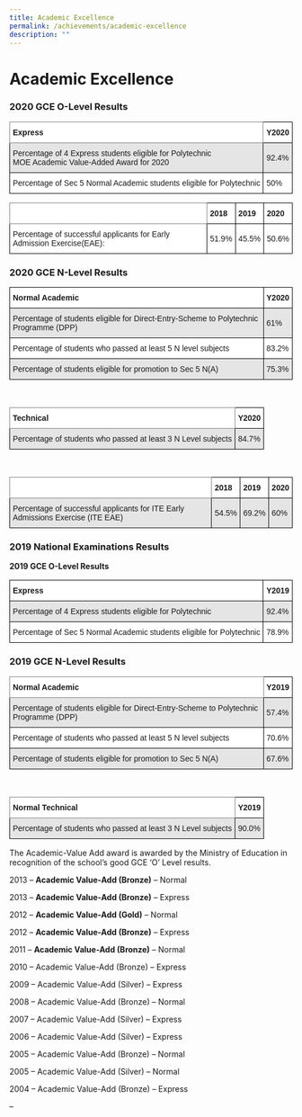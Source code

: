```yaml
---
title: Academic Excellence
permalink: /achievements/academic-excellence
description: ""
---
```

# Academic Excellence

### 2020 GCE O-Level Results

<style type="text/css">
.tg  {border-collapse:collapse;border-spacing:0;}
.tg td{border-color:black;border-style:solid;border-width:1px;font-family:Arial, sans-serif;font-size:14px;
  overflow:hidden;padding:10px 5px;word-break:normal;}
.tg th{border-color:black;border-style:solid;border-width:1px;font-family:Arial, sans-serif;font-size:14px;
  font-weight:normal;overflow:hidden;padding:10px 5px;word-break:normal;}
.tg .tg-pdeq{background-color:#FFF;border-color:inherit;font-weight:bold;text-align:left;vertical-align:top}
.tg .tg-dgl5{background-color:#FFF;font-weight:bold;text-align:left;vertical-align:top}
.tg .tg-faf8{background-color:#E5E5E5;text-align:left;vertical-align:middle}
.tg .tg-zr06{background-color:#FFF;text-align:left;vertical-align:middle}
</style>
<table class="tg">
<thead>
  <tr>
    <th class="tg-pdeq">Express</th>
    <th class="tg-dgl5">Y2020</th>
  </tr>
</thead>
<tbody>
  <tr>
    <td class="tg-faf8">Percentage of 4 Express students eligible for Polytechnic<br>MOE Academic Value-Added Award for 2020</td>
    <td class="tg-faf8">92.4%</td>
  </tr>
  <tr>
    <td class="tg-zr06">Percentage of Sec 5 Normal Academic students eligible for Polytechnic</td>
    <td class="tg-zr06">50%</td>
  </tr>
</tbody>
</table>

<style type="text/css">
.tg  {border-collapse:collapse;border-spacing:0;}
.tg td{border-color:black;border-style:solid;border-width:1px;font-family:Arial, sans-serif;font-size:14px;
  overflow:hidden;padding:10px 5px;word-break:normal;}
.tg th{border-color:black;border-style:solid;border-width:1px;font-family:Arial, sans-serif;font-size:14px;
  font-weight:normal;overflow:hidden;padding:10px 5px;word-break:normal;}
.tg .tg-1wig{font-weight:bold;text-align:left;vertical-align:top}
.tg .tg-pdeq{background-color:#FFF;border-color:inherit;font-weight:bold;text-align:left;vertical-align:top}
.tg .tg-dgl5{background-color:#FFF;font-weight:bold;text-align:left;vertical-align:top}
.tg .tg-zr06{background-color:#FFF;text-align:left;vertical-align:middle}
</style>
<table class="tg">
<thead>
  <tr>
    <th class="tg-pdeq"></th>
    <th class="tg-dgl5">2018</th>
    <th class="tg-dgl5">2019</th>
    <th class="tg-1wig">2020</th>
  </tr>
</thead>
<tbody>
  <tr>
    <td class="tg-zr06">Percentage of successful applicants for Early Admission Exercise(EAE):</td>
    <td class="tg-zr06"> 51.9%</td>
    <td class="tg-zr06"> 45.5%</td>
    <td class="tg-zr06"> 50.6%</td>
  </tr>
</tbody>
</table>

### 2020 GCE N-Level Results

<style type="text/css">
.tg  {border-collapse:collapse;border-spacing:0;}
.tg td{border-color:black;border-style:solid;border-width:1px;font-family:Arial, sans-serif;font-size:14px;
  overflow:hidden;padding:10px 5px;word-break:normal;}
.tg th{border-color:black;border-style:solid;border-width:1px;font-family:Arial, sans-serif;font-size:14px;
  font-weight:normal;overflow:hidden;padding:10px 5px;word-break:normal;}
.tg .tg-dgl5{background-color:#FFF;font-weight:bold;text-align:left;vertical-align:top}
.tg .tg-faf8{background-color:#E5E5E5;text-align:left;vertical-align:middle}
.tg .tg-zr06{background-color:#FFF;text-align:left;vertical-align:middle}
</style>
<table class="tg">
<thead>
  <tr>
    <th class="tg-dgl5">Normal Academic</th>
    <th class="tg-dgl5">Y2020</th>
  </tr>
</thead>
<tbody>
  <tr>
    <td class="tg-faf8">Percentage of students eligible for Direct-Entry-Scheme to Polytechnic Programme (DPP)</td>
    <td class="tg-faf8">61%</td>
  </tr>
  <tr>
    <td class="tg-zr06">Percentage of students who passed at least 5 N level subjects</td>
    <td class="tg-zr06">83.2%</td>
  </tr>
  <tr>
    <td class="tg-faf8">Percentage of students eligible for promotion to Sec 5 N(A)</td>
    <td class="tg-faf8">75.3%</td>
  </tr>
</tbody>
</table>

<br>

<style type="text/css">
.tg  {border-collapse:collapse;border-spacing:0;}
.tg td{border-color:black;border-style:solid;border-width:1px;font-family:Arial, sans-serif;font-size:14px;
  overflow:hidden;padding:10px 5px;word-break:normal;}
.tg th{border-color:black;border-style:solid;border-width:1px;font-family:Arial, sans-serif;font-size:14px;
  font-weight:normal;overflow:hidden;padding:10px 5px;word-break:normal;}
.tg .tg-pdeq{background-color:#FFF;border-color:inherit;font-weight:bold;text-align:left;vertical-align:top}
.tg .tg-dgl5{background-color:#FFF;font-weight:bold;text-align:left;vertical-align:top}
.tg .tg-faf8{background-color:#E5E5E5;text-align:left;vertical-align:middle}
</style>
<table class="tg">
<thead>
  <tr>
    <th class="tg-pdeq">Technical</th>
    <th class="tg-dgl5">Y2020</th>
  </tr>
</thead>
<tbody>
  <tr>
    <td class="tg-faf8">Percentage of students who passed at least 3 N Level subjects</td>
    <td class="tg-faf8">84.7%</td>
  </tr>
</tbody>
</table>

<br>

<style type="text/css">
.tg  {border-collapse:collapse;border-spacing:0;}
.tg td{border-color:black;border-style:solid;border-width:1px;font-family:Arial, sans-serif;font-size:14px;
  overflow:hidden;padding:10px 5px;word-break:normal;}
.tg th{border-color:black;border-style:solid;border-width:1px;font-family:Arial, sans-serif;font-size:14px;
  font-weight:normal;overflow:hidden;padding:10px 5px;word-break:normal;}
.tg .tg-pdeq{background-color:#FFF;border-color:inherit;font-weight:bold;text-align:left;vertical-align:top}
.tg .tg-dgl5{background-color:#FFF;font-weight:bold;text-align:left;vertical-align:top}
.tg .tg-faf8{background-color:#E5E5E5;text-align:left;vertical-align:middle}
</style>
<table class="tg">
<thead>
  <tr>
    <th class="tg-pdeq"></th>
    <th class="tg-dgl5">2018</th>
    <th class="tg-dgl5">2019</th>
    <th class="tg-dgl5"> 2020</th>
  </tr>
</thead>
<tbody>
  <tr>
    <td class="tg-faf8">Percentage of successful applicants for ITE Early Admissions Exercise (ITE EAE)</td>
    <td class="tg-faf8">54.5%</td>
    <td class="tg-faf8">69.2%</td>
    <td class="tg-faf8"> 60%</td>
  </tr>
</tbody>
</table>

### 2019 National Examinations Results

**2019 GCE O-Level Results**

<style type="text/css">
.tg  {border-collapse:collapse;border-spacing:0;}
.tg td{border-color:black;border-style:solid;border-width:1px;font-family:Arial, sans-serif;font-size:14px;
  overflow:hidden;padding:10px 5px;word-break:normal;}
.tg th{border-color:black;border-style:solid;border-width:1px;font-family:Arial, sans-serif;font-size:14px;
  font-weight:normal;overflow:hidden;padding:10px 5px;word-break:normal;}
.tg .tg-dgl5{background-color:#FFF;font-weight:bold;text-align:left;vertical-align:top}
.tg .tg-faf8{background-color:#E5E5E5;text-align:left;vertical-align:middle}
.tg .tg-zr06{background-color:#FFF;text-align:left;vertical-align:middle}
</style>
<table class="tg">
<thead>
  <tr>
    <th class="tg-dgl5">Express</th>
    <th class="tg-dgl5">Y2019</th>
  </tr>
</thead>
<tbody>
  <tr>
    <td class="tg-faf8">Percentage of 4 Express students eligible for Polytechnic</td>
    <td class="tg-faf8">92.4%</td>
  </tr>
  <tr>
    <td class="tg-zr06">Percentage of Sec 5 Normal Academic students eligible for Polytechnic</td>
    <td class="tg-zr06">78.9%</td>
  </tr>
</tbody>
</table>

### 2019 GCE N-Level Results

<style type="text/css">
.tg  {border-collapse:collapse;border-spacing:0;}
.tg td{border-color:black;border-style:solid;border-width:1px;font-family:Arial, sans-serif;font-size:14px;
  overflow:hidden;padding:10px 5px;word-break:normal;}
.tg th{border-color:black;border-style:solid;border-width:1px;font-family:Arial, sans-serif;font-size:14px;
  font-weight:normal;overflow:hidden;padding:10px 5px;word-break:normal;}
.tg .tg-pdeq{background-color:#FFF;border-color:inherit;font-weight:bold;text-align:left;vertical-align:top}
.tg .tg-dgl5{background-color:#FFF;font-weight:bold;text-align:left;vertical-align:top}
.tg .tg-faf8{background-color:#E5E5E5;text-align:left;vertical-align:middle}
.tg .tg-zr06{background-color:#FFF;text-align:left;vertical-align:middle}
</style>
<table class="tg">
<thead>
  <tr>
    <th class="tg-pdeq">Normal Academic</th>
    <th class="tg-dgl5">Y2019</th>
  </tr>
</thead>
<tbody>
  <tr>
    <td class="tg-faf8">Percentage of students eligible for Direct-Entry-Scheme to Polytechnic Programme (DPP)</td>
    <td class="tg-faf8">57.4%</td>
  </tr>
  <tr>
    <td class="tg-zr06">Percentage of students who passed at least 5 N level subjects</td>
    <td class="tg-zr06">70.6%</td>
  </tr>
  <tr>
    <td class="tg-faf8">Percentage of students eligible for promotion to Sec 5 N(A)</td>
    <td class="tg-faf8">67.6%</td>
  </tr>
</tbody>
</table>

<br>

<style type="text/css">
.tg  {border-collapse:collapse;border-spacing:0;}
.tg td{border-color:black;border-style:solid;border-width:1px;font-family:Arial, sans-serif;font-size:14px;
  overflow:hidden;padding:10px 5px;word-break:normal;}
.tg th{border-color:black;border-style:solid;border-width:1px;font-family:Arial, sans-serif;font-size:14px;
  font-weight:normal;overflow:hidden;padding:10px 5px;word-break:normal;}
.tg .tg-pdeq{background-color:#FFF;border-color:inherit;font-weight:bold;text-align:left;vertical-align:top}
.tg .tg-dgl5{background-color:#FFF;font-weight:bold;text-align:left;vertical-align:top}
.tg .tg-faf8{background-color:#E5E5E5;text-align:left;vertical-align:middle}
</style>
<table class="tg">
<thead>
  <tr>
    <th class="tg-pdeq">Normal Technical</th>
    <th class="tg-dgl5">Y2019</th>
  </tr>
</thead>
<tbody>
  <tr>
    <td class="tg-faf8">Percentage of students who passed at least 3 N Level subjects</td>
    <td class="tg-faf8">90.0%</td>
  </tr>
</tbody>
</table>

The Academic-Value Add award is awarded by the Ministry of Education in recognition of the school’s good GCE ‘O’ Level results.

2013 – **Academic Value-Add (Bronze)** – Normal

2013 – **Academic Value-Add (Bronze)** – Express

2012 – **Academic Value-Add (Gold)** – Normal

2012 – **Academic Value-Add (Bronze)** – Express

2011 – **Academic Value-Add (Bronze)** – Normal

2010 – Academic Value-Add (Bronze) – Express

2009 – Academic Value-Add (Silver) – Express

2008 – Academic Value-Add (Bronze) – Normal

2007 – Academic Value-Add (Silver) – Express

2006 – Academic Value-Add (Silver) – Express

2005 – Academic Value-Add (Bronze) – Normal

2005 – Academic Value-Add (Silver) – Normal

2004 – Academic Value-Add (Bronze) – Express

–
